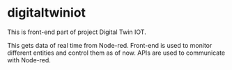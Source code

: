 # digitaltwiniot
This is front-end part of project Digital Twin IOT. 

This gets data of real time from Node-red.
Front-end is used to monitor different entities and control them as of now.
APIs are used to communicate with Node-red.
